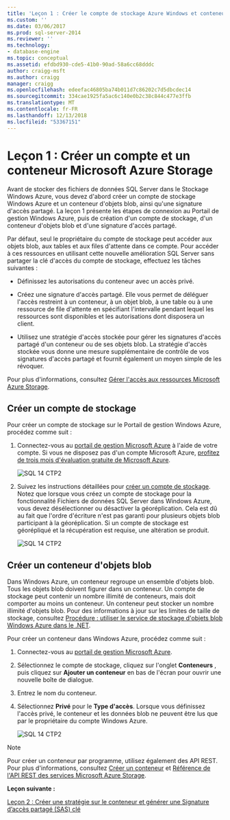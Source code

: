 ```yaml
---
title: 'Leçon 1 : Créer le compte de stockage Azure Windows et conteneur | Microsoft Docs'
ms.custom: ''
ms.date: 03/06/2017
ms.prod: sql-server-2014
ms.reviewer: ''
ms.technology:
- database-engine
ms.topic: conceptual
ms.assetid: efdbd930-cde5-41b0-90ad-58a6cc68dddc
author: craigg-msft
ms.author: craigg
manager: craigg
ms.openlocfilehash: edeefac46805ba74b011d7c86202c7d5dbcdec14
ms.sourcegitcommit: 334cae1925fa5ac6c140e0b2c38c844c477e3ffb
ms.translationtype: MT
ms.contentlocale: fr-FR
ms.lasthandoff: 12/13/2018
ms.locfileid: "53367151"
---
```

# <a name="lesson-1-create-windows-azure-storage-account-and-container"></a>Leçon 1 : Créer un compte et un conteneur Microsoft Azure Storage
  Avant de stocker des fichiers de données SQL Server dans le Stockage Windows Azure, vous devez d'abord créer un compte de stockage Windows Azure et un conteneur d'objets blob, ainsi qu'une signature d'accès partagé. La leçon 1 présente les étapes de connexion au Portail de gestion Windows Azure, puis de création d'un compte de stockage, d'un conteneur d'objets blob et d'une signature d'accès partagé.  
  
 Par défaut, seul le propriétaire du compte de stockage peut accéder aux objets blob, aux tables et aux files d'attente dans ce compte. Pour accéder à ces ressources en utilisant cette nouvelle amélioration SQL Server sans partager la clé d'accès du compte de stockage, effectuez les tâches suivantes :  
  
-   Définissez les autorisations du conteneur avec un accès privé.  
  
-   Créez une signature d'accès partagé. Elle vous permet de déléguer l'accès restreint à un conteneur, à un objet blob, à une table ou à une ressource de file d'attente en spécifiant l'intervalle pendant lequel les ressources sont disponibles et les autorisations dont disposera un client.  
  
-   Utilisez une stratégie d'accès stockée pour gérer les signatures d'accès partagé d'un conteneur ou de ses objets blob. La stratégie d'accès stockée vous donne une mesure supplémentaire de contrôle de vos signatures d'accès partagé et fournit également un moyen simple de les révoquer.  
  
 Pour plus d'informations, consultez [Gérer l'accès aux ressources Microsoft Azure Storage](https://msdn.microsoft.com/library/windowsazure/ee393343.aspx).  
  
## <a name="create-storage-account"></a>Créer un compte de stockage  
 Pour créer un compte de stockage sur le Portail de gestion Windows Azure, procédez comme suit :  
  
1.  Connectez-vous au [portail de gestion Microsoft Azure](https://manage.windowsazure.com) à l'aide de votre compte. Si vous ne disposez pas d'un compte Microsoft Azure, [profitez de trois mois d'évaluation gratuite de Microsoft Azure](http://www.windowsazure.com/pricing/free-trial/).  
  
     ![SQL 14 CTP2](../../2014/tutorials/media/ss-was-tutlesson-1-1.gif "SQL 14 CTP2")  
  
2.  Suivez les instructions détaillées pour [créer un compte de stockage](http://azure.microsoft.com/documentation/articles/storage-create-storage-account/). Notez que lorsque vous créez un compte de stockage pour la fonctionnalité Fichiers de données SQL Server dans Windows Azure, vous devez désélectionner ou désactiver la géoréplication. Cela est dû au fait que l'ordre d'écriture n'est pas garanti pour plusieurs objets blob participant à la géoréplication. Si un compte de stockage est géorépliqué et la récupération est requise, une altération se produit.  
  
     ![SQL 14 CTP2](../../2014/tutorials/media/ss-was-tutlesson-1-2.gif "SQL 14 CTP2")  
  
## <a name="create-a-blob-container"></a>Créer un conteneur d'objets blob  
 Dans Windows Azure, un conteneur regroupe un ensemble d'objets blob. Tous les objets blob doivent figurer dans un conteneur. Un compte de stockage peut contenir un nombre illimité de conteneurs, mais doit comporter au moins un conteneur. Un conteneur peut stocker un nombre illimité d'objets blob. Pour des informations à jour sur les limites de taille de stockage, consultez [Procédure : utiliser le service de stockage d'objets blob Windows Azure dans le .NET](http://www.windowsazure.com/develop/net/how-to-guides/blob-storage/).  
  
 Pour créer un conteneur dans Windows Azure, procédez comme suit :  
  
1.  Connectez-vous au [portail de gestion Microsoft Azure](https://manage.windowsazure.com).  
  
2.  Sélectionnez le compte de stockage, cliquez sur l'onglet **Conteneurs** , puis cliquez sur **Ajouter un conteneur** en bas de l'écran pour ouvrir une nouvelle boîte de dialogue.  
  
3.  Entrez le nom du conteneur.  
  
4.  Sélectionnez **Privé** pour le **Type d'accès**. Lorsque vous définissez l'accès privé, le conteneur et les données blob ne peuvent être lus que par le propriétaire du compte Windows Azure.  
  
     ![SQL 14 CTP2](../../2014/tutorials/media/ss-was-tutlesson-1-4.gif "SQL 14 CTP2")  
  
> [!NOTE]  
>  Pour créer un conteneur par programme, utilisez également des API REST. Pour plus d'informations, consultez [Créer un conteneur](https://msdn.microsoft.com/library/windowsazure/dd179468.aspx) et [Référence de l'API REST des services Microsoft Azure Storage](https://msdn.microsoft.com/library/windowsazure/dd179355.aspx).  
  
 **Leçon suivante :**  
  
 [Leçon 2 : Créer une stratégie sur le conteneur et générer une Signature d’accès partagé &#40;SAS&#41; clé](../relational-databases/lesson-1-create-stored-access-policy-and-shared-access-signature.md)  
  
  

